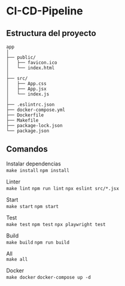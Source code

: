 # CI-CD-Pipeline

## Estructura del proyecto

```
app
│
├── public/
│   ├── favicon.ico
│   └── index.html
│
├── src/
│   ├── App.css
│   ├── App.jsx
│   └── index.js
│
├── .eslintrc.json
├── docker-compose.yml
├── Dockerfile
├── Makefile
├── package-lock.json
└── package.json
```

## Comandos

Instalar dependencias<br>
`make install` `npm install`

Linter<br>
`make lint` `npm run lint` `npx eslint src/*.jsx`

Start<br>
`make start` `npm start`

Test<br>
`make test` `npm test` `npx playwright test`

Build<br>
`make build` `npm run build`

All<br>
`make all`

Docker<br>
`make docker` `docker-compose up -d`
